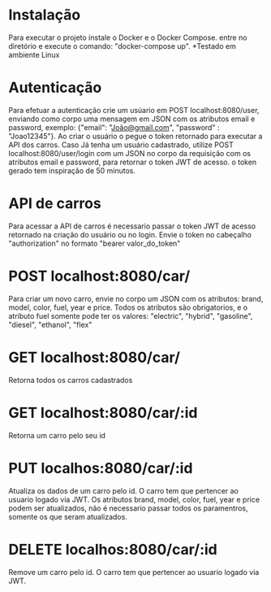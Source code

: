 # Instalação

Para executar o projeto instale o Docker e o Docker Compose. entre no diretório e execute o comando: "docker-compose up".
*Testado em ambiente Linux

# Autenticação

Para efetuar a autenticação crie um usúario em POST localhost:8080/user, enviando como corpo uma mensagem em JSON com os atributos email e password, exemplo: {"email": "João@gmail.com", "password" : "Joao12345"}.
Ao criar o usuário o pegue o token retornado para executar a API dos carros.
Caso Já tenha um usuário cadastrado, utilize POST localhost:8080/user/login com um JSON no corpo da requisição com os atributos email e password, para retornar o token JWT de acesso.
o token gerado tem inspiração de 50 minutos.

# API de carros
Para acessar a API de carros é necessario passar o token JWT de acesso retornado na criação do usuário ou no login. Envie o token no cabeçalho "authorization" no formato "bearer valor_do_token" 

# POST localhost:8080/car/
Para criar um novo carro, envie no corpo um JSON com os atributos: brand, model, color, fuel, year e price. Todos os atributos são obrigatorios, e o atributo fuel somente pode ter os valores: "electric", "hybrid", "gasoline", "diesel", "ethanol", "flex" 

# GET localhost:8080/car/
Retorna todos os carros cadastrados


# GET localhost:8080/car/:id
Retorna um carro pelo seu id

# PUT localhos:8080/car/:id
Atualiza os dados de um carro pelo id. O carro tem que pertencer ao usuario logado via JWT. Os atributos brand, model, color, fuel, year e price podem ser atualizados, não é necessario passar todos os paramentros, somente os que seram atualizados.

# DELETE localhos:8080/car/:id
Remove um carro pelo id. O carro tem que pertencer ao usuario logado via JWT.
